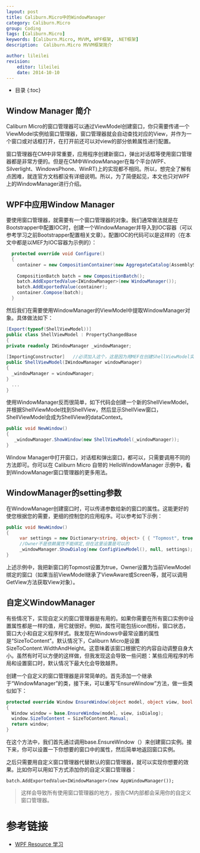 ```yaml
---
layout: post
title: Caliburn.Micro中的WindowManager
category: Caliburn.Micro
group: Coding
tags: [Caliburn.Micro]
keywords: [Caliburn.Micro, MVVM, WPF框架, .NET框架]
description:  Caliburn.Micro MVVM框架简介

author: lileilei
revision:
    editor: lileilei
    date: 2014-10-10
---
```


+ 目录
{:toc}


## Window Manager 简介
Caliburn Micro的窗口管理器可以通过ViewModel创建窗口，你只需要传递一个ViewModel实例给窗口管理器，窗口管理器就会自动查找对应的View，并作为一个窗口或对话框打开，在打开前还可以对view的部分依赖属性进行配置。

窗口管理器在CM中非常重要，应用程序创建新窗口，弹出对话框等使用窗口管理器都是非常方便的。但是在CM中WindowManager在每个平台(WPF、Silverlight、WindowsPhone、WinRT)上的实现都不相同。所以，想完全了解有点困难，就连官方文档都没有详细说明。所以，为了简便起见，本文也只对WPF上的WindowManager进行介绍。

## WPF中应用Window Manager
要使用窗口管理器，就需要有一个窗口管理器的对象。我们通常做法就是在Bootstrapper中配置IOC时，创建一个WindowManager并导入到IOC容器（可以参考学习之前Bootstrapper配置相关文章）。配置IOC的代码可以是这样的（在本文中都是以MEF为IOC容器为示例的）：

~~~ csharp
  protected override void Configure()
  {
    container = new CompositionContainer(new AggregateCatalog(AssemblySource.Instance.Select(x => new AssemblyCatalog(x)).OfType<ComposablePartCatalog>()));
 
    CompositionBatch batch = new CompositionBatch(); 
    batch.AddExportedValue<IWindowManager>(new WindowManager());
    batch.AddExportedValue(container); 
    container.Compose(batch);
  }
~~~

然后我们在需要使用WindowManager的ViewModel中提取WindowManager对象。具体做法如下：

~~~ csharp
[Export(typeof(ShellViewModel))]
public class ShellViewModel : PropertyChangedBase
{
private readonly IWindowManager _windowManager;
 
[ImportingConstructor]   //必须加入这个，这是因为用MEF在创建ShellViewModel实例时，有[ImportingConstructor]标记的构造函数的参数会自动使用容器内相应的export对象
public ShellViewModel(IWindowManager windowManager)
{
  _windowManager = windowManager;
}
  ...
}
~~~

使用WindowManager反而很简单，如下代码会创建一个新的ShellViewModel，并根据ShellViewModel找到ShellView，然后显示ShellView窗口，ShellViewModel会成为ShellView的dataContext。

~~~ csharp
public void NewWindow()
{
   _windowManager.ShowWindow(new ShellViewModel(_windowManager));
}
~~~

Window Manager中打开窗口，对话框和弹出窗口，都可以，只需要调用不同的方法即可。你可以在 Caliburn Micro 自带的 HelloWindowManager 示例中，看到WindowManager窗口管理器的更多用法。

## WindowManager的setting参数
在WindowManager创建窗口时，可以传递参数给新的窗口的属性。这能更好的使您根据您的需要，更细的控制您的应用程序。可以参考如下示例：

~~~ csharp
public void NewWindow()
{
     var settings = new Dictionary<string, object> { { "Topmost", true }, { "Owner", GetView() } };
     //Owner不是依赖属性不能绑定,但在这里设置是可以的
     _windowManager.ShowDialog(new ConfigViewModel(), null, settings);
}
~~~

上述示例中，我把新窗口的Topmost设置为true，Owner设置为当前ViewModel绑定的窗口（如果当前ViewModel继承了ViewAware或Screen等，就可以调用GetView方法获取View对象）。

## 自定义WindowManager 
有些情况下，实现自定义的窗口管理器是有用的。如果你需要在所有窗口实例中设置属性都是一样的值，用它就很好。例如，属性可能包括icon图标，窗口状态，窗口大小和自定义程序样式。我发现在Windows中最常设置的属性是“SizeToContent”。默认情况下，Caliburn Micro是设置SizeToContent.WidthAndHeight。这意味着该窗口根据它的内容自动调整自身大小。虽然有时可以方便的这样做，但我发现这会导致一些问题：某些应用程序的布局和设置窗口时，默认情况下最大化会导致越界。

创建一个自定义的窗口管理器是非常简单的。首先添加一个继承于“WindowManager”的类，接下来，可以重写“EnsureWindow”方法，做一些类似如下：
 
~~~ csharp
protected override Window EnsureWindow(object model, object view, bool isDialog)
{
  Window window = base.EnsureWindow(model, view, isDialog); 
  window.SizeToContent = SizeToContent.Manual;
  return window;
}
~~~
 
在这个方法中，我们首先通过调用base.EnsureWindow（）来创建窗口实例。接下来，你可以设置一下你想要的窗口中的属性，然后简单地返回窗口实例。

之后只需要用自定义窗口管理器代替默认的窗口管理器，就可以实现你想要的效果。比如你可以用如下方式添加你的自定义窗口管理器：

~~~
batch.AddExportedValue<IWindowManager>(new AppWindowManager());
~~~

> 这样会导致所有使用窗口管理器的地方，报告CM内部都会采用你的自定义窗口管理器。

# 参考链接

+ [WPF Resource 学习](http://wenku.baidu.com/link?url=J5y0P6ARZSGybirBpVzKB3SgfnHbLt4ThfKoAlm3xsq6Kl8xE95kqbXVOGk8YQg2ruR9zboGJc9tyVHiqzn1tTyN8ITCYSUG0D4ZyvgZZNq)
